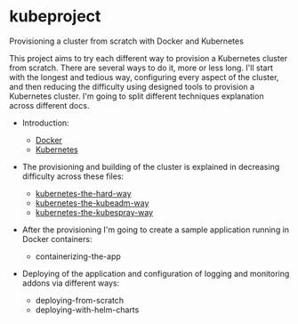 # kubeproject

Provisioning a cluster from scratch with Docker and Kubernetes

This project aims to try each different way to provision a Kubernetes cluster from scratch. There are several ways to do it, more or less long. I'll start with the longest and tedious way, configuring every aspect of the cluster, and then reducing the difficulty using designed tools to provision a Kubernetes cluster.
I'm going to split different techniques explanation across different docs.

* Introduction:
  * [Docker](https://github.com/xn3cr0nx/kubeproject/blob/master/docs/docker.md)
  * [Kubernetes](https://github.com/xn3cr0nx/kubeproject/blob/master/docs/kubernetes.md)

* The provisioning and building of the cluster is explained in decreasing difficulty across these files:

  * [kubernetes-the-hard-way](https://github.com/xn3cr0nx/kubeproject/blob/master/docs/kubernetes-the-hard-way.md)
  * [kubernetes-the-kubeadm-way](https://github.com/xn3cr0nx/kubeproject/blob/master/docs/kubernetes-the-kubeadm-way.md)
  * [kubernetes-the-kubespray-way](https://github.com/xn3cr0nx/kubeproject/blob/master/docs/kubernetes-the-kubespray-way.md)

* After the provisioning I'm going to create a sample application running in Docker containers:

  * containerizing-the-app

* Deploying of the application and configuration of logging and monitoring addons via different ways:
  * deploying-from-scratch
  * deploying-with-helm-charts
